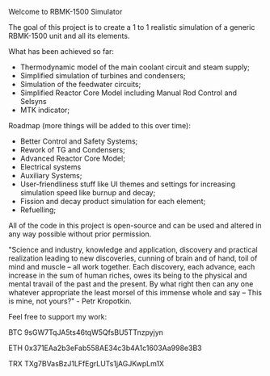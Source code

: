 Welcome to RBMK-1500 Simulator

The goal of this project is to create a 1 to 1 realistic simulation of a generic RBMK-1500 unit and all its elements.

What has been achieved so far:

- Thermodynamic model of the main coolant circuit and steam supply;
- Simplified simulation of turbines and condensers;
- Simulation of the feedwater circuits;
- Simplified Reactor Core Model including Manual Rod Control and Selsyns
- MTK indicator;

Roadmap (more things will be added to this over time):

- Better Control and Safety Systems;
- Rework of TG and Condensers;
- Advanced Reactor Core Model;
- Electrical systems
- Auxiliary Systems;
- User-friendliness stuff like UI themes and settings for increasing simulation speed like burnup and decay; 
- Fission and decay product simulation for each element;
- Refuelling;


All of the code in this project is open-source and can be used and altered in any way possible without prior permission. 

"Science and industry, knowledge and application, discovery and practical realization leading to new discoveries, cunning of brain and of hand, toil of mind and muscle – all work together. Each discovery, each advance, each increase in the sum of human riches, owes its being to the physical and mental travail of the past and the present.
By what right then can any one whatever appropriate the least morsel of this immense whole and say – This is mine, not yours?" - Petr Kropotkin.


Feel free to support my work:

BTC 9sGW7TqJA5ts46tqW5QfsBU5TTnzpyjyn

ETH 0x371EAa2b3eFab558AE34c3b4A1c1603Aa998e3B3

TRX TXg7BVasBzJ1LFfEgrLUTs1jAGJKwpLm1X


